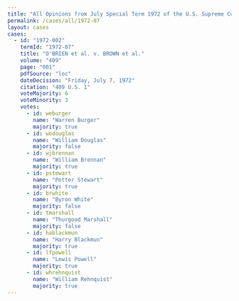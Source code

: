 ```yaml
---
title: "All Opinions from July Special Term 1972 of the U.S. Supreme Court"
permalink: /cases/all/1972-07
layout: cases
cases:
  - id: "1972-002"
    termId: "1972-07"
    title: "O'BRIEN et al. v. BROWN et al."
    volume: "409"
    page: "001"
    pdfSource: "loc"
    dateDecision: "Friday, July 7, 1972"
    citation: "409 U.S. 1"
    voteMajority: 6
    voteMinority: 3
    votes:
      - id: weburger
        name: "Warren Burger"
        majority: true
      - id: wodouglas
        name: "William Douglas"
        majority: false
      - id: wjbrennan
        name: "William Brennan"
        majority: true
      - id: pstewart
        name: "Potter Stewart"
        majority: true
      - id: brwhite
        name: "Byron White"
        majority: false
      - id: tmarshall
        name: "Thurgood Marshall"
        majority: false
      - id: hablackmun
        name: "Harry Blackmun"
        majority: true
      - id: lfpowell
        name: "Lewis Powell"
        majority: true
      - id: whrehnquist
        name: "William Rehnquist"
        majority: true
---
```

